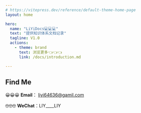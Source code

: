 ```yaml
---
# https://vitepress.dev/reference/default-theme-home-page
layout: home

hero:
  name: "LiYiDocs💻💻💻"
  text: "提供知识体系文档记录"
  tagline: V1.0
  actions:
    - theme: brand
      text: 浏览更多👈👈👈
      link: /docs/introduction.md

---
```

## Find Me
😀😀😀 **Email**： <liyi64636@gamil.com>

🤓🤓🤓 **WeChat**：LIY____LIY